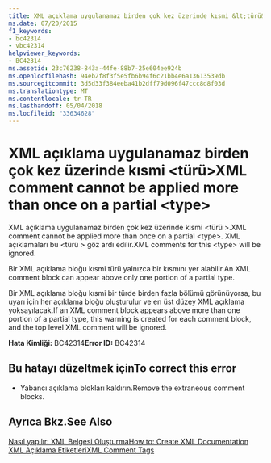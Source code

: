 ```yaml
---
title: XML açıklama uygulanamaz birden çok kez üzerinde kısmi &lt;türü&gt;
ms.date: 07/20/2015
f1_keywords:
- bc42314
- vbc42314
helpviewer_keywords:
- BC42314
ms.assetid: 23c76238-843a-44fe-88b7-25e604ee924b
ms.openlocfilehash: 94eb2f8f3f5e5fb6b94f6c21bb4e6a13613539db
ms.sourcegitcommit: 3d5d33f384eeba41b2dff79d096f47ccc8d8f03d
ms.translationtype: MT
ms.contentlocale: tr-TR
ms.lasthandoff: 05/04/2018
ms.locfileid: "33634628"
---
```

# <a name="xml-comment-cannot-be-applied-more-than-once-on-a-partial-lttypegt"></a><span data-ttu-id="df767-102">XML açıklama uygulanamaz birden çok kez üzerinde kısmi &lt;türü&gt;</span><span class="sxs-lookup"><span data-stu-id="df767-102">XML comment cannot be applied more than once on a partial &lt;type&gt;</span></span>
<span data-ttu-id="df767-103">XML açıklama uygulanamaz birden çok kez üzerinde kısmi \<türü >.</span><span class="sxs-lookup"><span data-stu-id="df767-103">XML comment cannot be applied more than once on a partial \<type>.</span></span> <span data-ttu-id="df767-104">XML açıklamaları bu \<türü > göz ardı edilir.</span><span class="sxs-lookup"><span data-stu-id="df767-104">XML comments for this \<type> will be ignored.</span></span>  
  
 <span data-ttu-id="df767-105">Bir XML açıklama bloğu kısmi türü yalnızca bir kısmını yer alabilir.</span><span class="sxs-lookup"><span data-stu-id="df767-105">An XML comment block can appear above only one portion of a partial type.</span></span>  
  
 <span data-ttu-id="df767-106">Bir XML açıklama bloğu kısmi bir türde birden fazla bölümü görünüyorsa, bu uyarı için her açıklama bloğu oluşturulur ve en üst düzey XML açıklama yoksayılacak.</span><span class="sxs-lookup"><span data-stu-id="df767-106">If an XML comment block appears above more than one portion of a partial type, this warning is created for each comment block, and the top level XML comment will be ignored.</span></span>  
  
 <span data-ttu-id="df767-107">**Hata Kimliği:** BC42314</span><span class="sxs-lookup"><span data-stu-id="df767-107">**Error ID:** BC42314</span></span>  
  
## <a name="to-correct-this-error"></a><span data-ttu-id="df767-108">Bu hatayı düzeltmek için</span><span class="sxs-lookup"><span data-stu-id="df767-108">To correct this error</span></span>  
  
-   <span data-ttu-id="df767-109">Yabancı açıklama blokları kaldırın.</span><span class="sxs-lookup"><span data-stu-id="df767-109">Remove the extraneous comment blocks.</span></span>  
  
## <a name="see-also"></a><span data-ttu-id="df767-110">Ayrıca Bkz.</span><span class="sxs-lookup"><span data-stu-id="df767-110">See Also</span></span>  
 [<span data-ttu-id="df767-111">Nasıl yapılır: XML Belgesi Oluşturma</span><span class="sxs-lookup"><span data-stu-id="df767-111">How to: Create XML Documentation</span></span>](../../visual-basic/programming-guide/program-structure/how-to-create-xml-documentation.md)  
 [<span data-ttu-id="df767-112">XML Açıklama Etiketleri</span><span class="sxs-lookup"><span data-stu-id="df767-112">XML Comment Tags</span></span>](../../visual-basic/language-reference/xmldoc/recommended-xml-tags-for-documentation-comments.md)
